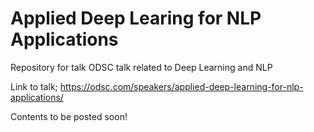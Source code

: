 # Applied Deep Learing for NLP Applications

Repository for talk ODSC talk related to Deep Learning and NLP

Link to talk; https://odsc.com/speakers/applied-deep-learning-for-nlp-applications/

Contents to be posted soon!

